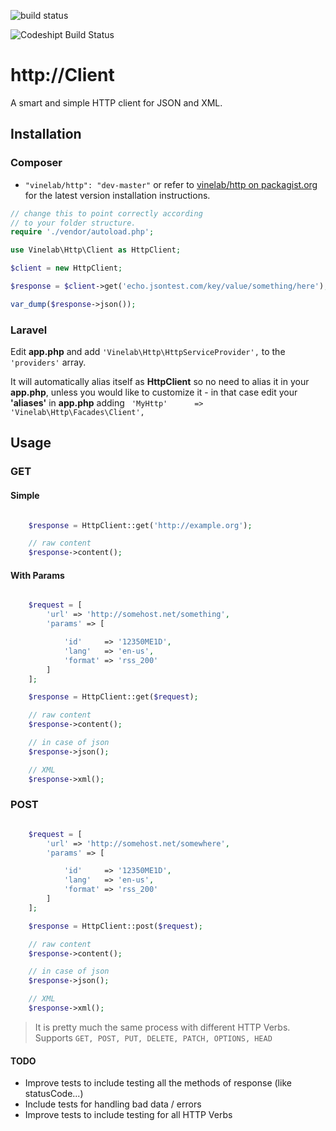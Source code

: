 ![build status](https://travis-ci.org/Vinelab/http.png?branch=master "build status")

![Codeshipt Build Status](https://www.codeship.io/projects/a3d14930-c970-0131-6192-227098611d1d/status)

# http://Client

A smart and simple HTTP client for JSON and XML.

## Installation

### Composer

- `"vinelab/http": "dev-master"` or refer to [vinelab/http on packagist.org](https://packagist.org/packages/vinelab/http) for the latest version installation instructions.

```php
// change this to point correctly according
// to your folder structure.
require './vendor/autoload.php';

use Vinelab\Http\Client as HttpClient;

$client = new HttpClient;

$response = $client->get('echo.jsontest.com/key/value/something/here');

var_dump($response->json());
```

### Laravel

Edit **app.php** and add ```'Vinelab\Http\HttpServiceProvider',``` to the ```'providers'``` array.

It will automatically alias itself as **HttpClient** so no need to alias it in your **app.php**, unless you would like to customize it - in that case edit your **'aliases'** in **app.php** adding ``` 'MyHttp'	  => 'Vinelab\Http\Facades\Client',```

## Usage

### GET

#### Simple

```php

	$response = HttpClient::get('http://example.org');

	// raw content
	$response->content();

```

#### With Params

```php

	$request = [
		'url' => 'http://somehost.net/something',
		'params' => [

			'id'     => '12350ME1D',
			'lang'   => 'en-us',
			'format' => 'rss_200'
		]
	];

	$response = HttpClient::get($request);

	// raw content
	$response->content();

	// in case of json
	$response->json();

	// XML
	$response->xml();

```

### POST

```php

	$request = [
		'url' => 'http://somehost.net/somewhere',
		'params' => [

			'id'     => '12350ME1D',
			'lang'   => 'en-us',
			'format' => 'rss_200'
		]
	];

	$response = HttpClient::post($request);

	// raw content
	$response->content();

	// in case of json
	$response->json();

	// XML
	$response->xml();
```

> It is pretty much the same process with different HTTP Verbs. Supports ``` GET, POST, PUT, DELETE, PATCH, OPTIONS, HEAD ```

#### TODO
- Improve tests to include testing all the methods of response (like statusCode...)
- Include tests for handling bad data / errors
- Improve tests to include testing for all HTTP Verbs
